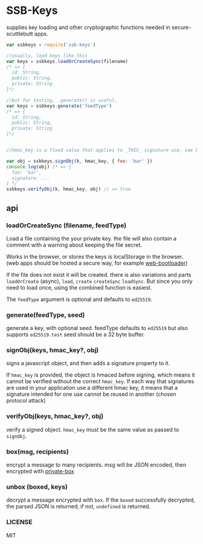 # SSB-Keys

supplies key loading and other cryptographic functions needed in secure-scuttlebutt apps.

```js
var ssbkeys = require('ssb-keys')

//usually, load keys like this
var keys = ssbkeys.loadOrCreateSync(filename)
/* => {
  id: String,
  public: String,
  private: String
}*/

//but for testing, .generate() is useful.
var keys = ssbkeys.generate('feedType')
/* => {
  id: String,
  public: String,
  private: String
}*/


//hmac_key is a fixed value that applies to _THIS_ signature use, see below.

var obj = ssbkeys.signObj(k, hmac_key, { foo: 'bar' })
console.log(obj) /* => {
  foo: 'bar',
  signature: ...
} */
ssbkeys.verifyObj(k, hmac_key, obj) // => true
```

## api

### loadOrCreateSync (filename, feedType)

Load a file containing the your private key. the file will also
contain a comment with a warning about keeping the file secret.

Works in the browser, or stores the keys is localStorage in the browser.
(web apps should be hosted a secure way, for example [web-bootloader](https://github.com/dominictarr/web-bootloader))

If the file does not exist it will be created. there is also
variations and parts `loadOrCreate` (async), `load`, `create`
`createSync` `loadSync`. But since you only need to load once,
using the combined function is easiest.

The `feedType` argument is optional and defaults to `ed25519`.

### generate(feedType, seed)

generate a key, with optional seed.
feedType defaults to `ed25519` but also supports `ed25519.test`
seed should be a 32 byte buffer.

### signObj(keys, hmac_key?, obj)

signs a javascript object, and then adds a signature property to it.

If `hmac_key` is provided, the object is hmaced before signing,
which means it cannot be verified without the correct `hmac_key`.
If each way that signatures are used in your application use a different
hmac key, it means that a signature intended for one use cannot be reused in another
(chosen protocol attack)

### verifyObj(keys, hmac_key?, obj)

verify a signed object. `hmac_key` must be the same value as passed to `signObj`.

### box(msg, recipients)

encrypt a message to many recipients. msg will be JSON encoded, then encrypted
with [private-box](https://github.com/auditdrivencrypto/private-box)

### unbox (boxed, keys)

decrypt a message encrypted with `box`. If the `boxed` successfully decrypted,
the parsed JSON is returned, if not, `undefined` is returned.

### LICENSE

MIT

